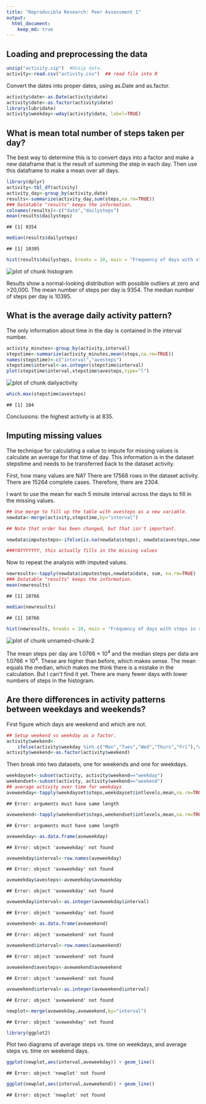 ```yaml
---
title: "Reproducible Research: Peer Assessment 1"
output: 
  html_document:
    keep_md: true
---
```



## Loading and preprocessing the data


```r
unzip("activity.zip")  #Unzip data.
activity<-read.csv("activity.csv")  ## read file into R
```

Convert the dates into proper dates, using as.Date and as.factor.


```r
activity$date<-as.Date(activity$date)
activity$date<-as.factor(activity$date)
library(lubridate)
activity$weekday<-wday(activity$date, label=TRUE)
```
## What is mean total number of steps taken per day?

The best way to determine this is to convert days into a factor and make a new dataframe that is the result of summing the step in each day. Then use this dataframe to make a mean over all days.


```r
library(dplyr)
activity<-tbl_df(activity)
activity_day<-group_by(activity,date)
results<-summarize(activity_day,sum(steps,na.rm=TRUE))
### Datatable "results" keeps the information.
colnames(results)<-c("date","dailysteps")
mean(results$dailysteps)
```

```
## [1] 9354
```

```r
median(results$dailysteps)
```

```
## [1] 10395
```

```r
hist(results$dailysteps, breaks = 10, main = "Frequency of days with steps in range")
```

![plot of chunk histogram](figure/histogram.png) 

Results show a normal-looking distribution with possible outliers at zero and >20,000. The mean number of steps per day is 9354. The median number of steps per day is 10395.

## What is the average daily activity pattern?

The only information about time in the day is contained in the interval number. 


```r
activity_minutes<-group_by(activity,interval)
stepstime<-summarize(activity_minutes,mean(steps,na.rm=TRUE))
names(stepstime)<-c("interval","avesteps")
stepstime$interval<-as.integer(stepstime$interval)
plot(stepstime$interval,stepstime$avesteps,type="l")
```

![plot of chunk dailyactivity](figure/dailyactivity.png) 

```r
which.max(stepstime$avesteps)
```

```
## [1] 104
```
Conclusions: the highest activity is at 835.


## Imputing missing values

The technique for calculating a value to impute for missing values is calculate an average for that time of day. This information is in the dataset stepstime and needs to be transferred back to the dataset activity. 

First, how many values are NA?
There are 17568 rows in the dataset activity. There are 15264 complete cases. Therefore, there are 2304.  

I want to use the mean for each 5 minute interval across the days to fill in the missing values.


```r
## Use merge to fill up the table with avesteps as a new variable.
newdata<-merge(activity,stepstime,by="interval")

## Note that order has been changed, but that isn't important.

newdata$imputesteps<-ifelse(is.na(newdata$steps), newdata$avesteps,newdata$steps)

###YAYYYYYYY, this actually fills in the missing values
```


Now to repeat the analysis with imputed values.


```r
newresults<-tapply(newdata$imputesteps,newdata$date, sum, na.rm=TRUE)
### Datatable "results" keeps the information.
mean(newresults)
```

```
## [1] 10766
```

```r
median(newresults)
```

```
## [1] 10766
```

```r
hist(newresults, breaks = 10, main = "Frequency of days with steps in range using imputed data")
```

![plot of chunk unnamed-chunk-2](figure/unnamed-chunk-2.png) 


The mean steps per day are 1.0766 &times; 10<sup>4</sup> and the median steps per data are 1.0766 &times; 10<sup>4</sup>.  These are higher than before, which makes sense. The mean equals the median, which makes me think there is a mistake in the calculation. But I can't find it yet. There are many fewer days with lower numbers of steps in the histogram. 

## Are there differences in activity patterns between weekdays and weekends?

First figure which days are weekend and which are not. 


```r
## Setup weekend vs weekday as a factor.
activity$weekend<-
    ifelse(activity$weekday %in% c("Mon","Tues","Wed","Thurs","Fri"),"weekday","weekend")
activity$weekend<-as.factor(activity$weekend)
```

Then break into two datasets, one for weekends and one for weekdays.


```r
weekdayset<-subset(activity, activity$weekend=="weekday")
weekendset<-subset(activity, activity$weekend=="weekend")
## average activity over time for weekdays
aveweekday<-tapply(weekdayset$steps,weekdayset$intlevels,mean,na.rm=TRUE)
```

```
## Error: arguments must have same length
```

```r
aveweekend<-tapply(weekendset$steps,weekendset$intlevels,mean,na.rm=TRUE)
```

```
## Error: arguments must have same length
```

```r
aveweekday<-as.data.frame(aveweekday)
```

```
## Error: object 'aveweekday' not found
```

```r
aveweekday$interval<-row.names(aveweekday)
```

```
## Error: object 'aveweekday' not found
```

```r
aveweekday$avesteps<-aveweekday$aveweekday
```

```
## Error: object 'aveweekday' not found
```

```r
aveweekday$interval<-as.integer(aveweekday$interval)
```

```
## Error: object 'aveweekday' not found
```

```r
aveweekend<-as.data.frame(aveweekend)
```

```
## Error: object 'aveweekend' not found
```

```r
aveweekend$interval<-row.names(aveweekend)
```

```
## Error: object 'aveweekend' not found
```

```r
aveweekend$avesteps<-aveweekend$aveweekend
```

```
## Error: object 'aveweekend' not found
```

```r
aveweekend$interval<-as.integer(aveweekend$interval)
```

```
## Error: object 'aveweekend' not found
```

```r
newplot<-merge(aveweekday,aveweekend,by="interval")
```

```
## Error: object 'aveweekday' not found
```

```r
library(ggplot2)
```

Plot two diagrams of average steps vs. time on weekdays, and average steps vs. time on weekend days.


```r
ggplot(newplot,aes(interval,aveweekday)) + geom_line()
```

```
## Error: object 'newplot' not found
```

```r
ggplot(newplot,aes(interval,aveweekend)) + geom_line()
```

```
## Error: object 'newplot' not found
```
